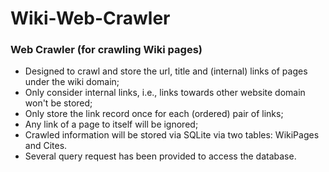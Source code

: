# Wiki-Web-Crawler
### Web Crawler (for crawling Wiki pages)  
- Designed to crawl and store the url, title and (internal) links of pages under the wiki domain;  
- Only consider internal links, i.e., links towards other website domain won't be stored;  
- Only store the link record once for each (ordered) pair of links;  
- Any link of a page to itself will be ignored;  
- Crawled information will be stored via SQLite via two tables: WikiPages and Cites.
- Several query request has been provided to access the database.
